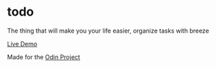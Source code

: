 # todo
The thing that will make you your life easier, organize tasks with breeze

[Live Demo](https://threedotsellipsis.github.io/todo/)

Made for the [Odin Project](https://www.theodinproject.com)
